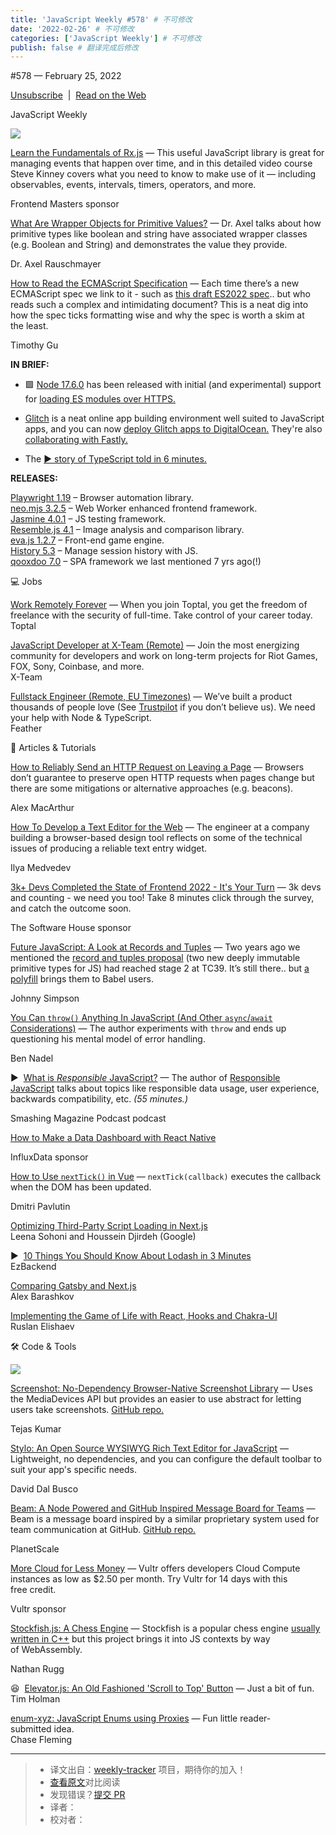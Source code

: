 ```yaml
---
title: 'JavaScript Weekly #578' # 不可修改
date: '2022-02-26' # 不可修改
categories: ['JavaScript Weekly'] # 不可修改
publish: false # 翻译完成后修改
---
```


<!--以上是预览信息，图片一张或限制百字左右，前者优先，全文请使用二级及以下标题-->
<!-- more -->

#​578 — February 25, 2022

[Unsubscribe](https://javascriptweekly.com/link/120264/web)  |  [Read on the Web](https://javascriptweekly.com/link/120265/web)

JavaScript Weekly

[![](https://copm.s3.amazonaws.com/ae9d744f.jpg)](https://javascriptweekly.com/link/120266/web)

[Learn the Fundamentals of Rx.js](https://javascriptweekly.com/link/120266/web "frontendmasters.com") — This useful JavaScript library is great for managing events that happen over time, and in this detailed video course Steve Kinney covers what you need to know to make use of it — including observables, events, intervals, timers, operators, and more.

Frontend Masters sponsor

[What Are Wrapper Objects for Primitive Values?](https://javascriptweekly.com/link/120267/web "2ality.com") — Dr. Axel talks about how primitive types like boolean and string have associated wrapper classes (e.g. Boolean and String) and demonstrates the value they provide.

Dr. Axel Rauschmayer

[How to Read the ECMAScript Specification](https://javascriptweekly.com/link/120299/web "timothygu.me") — Each time there’s a new ECMAScript spec we link to it - such as [this draft ES2022 spec](https://javascriptweekly.com/link/120300/web).. but who reads such a complex and intimidating document? This is a neat dig into how the spec ticks formatting wise and why the spec is worth a skim at the least.

Timothy Gu

**IN BRIEF:**

*   🟩 [Node 17.6.0](https://javascriptweekly.com/link/120268/web) has been released with initial (and experimental) support for [loading ES modules over HTTPS.](https://javascriptweekly.com/link/120269/web)
    
*   [Glitch](https://javascriptweekly.com/link/120270/web) is a neat online app building environment well suited to JavaScript apps, and you can now [deploy Glitch apps to DigitalOcean.](https://javascriptweekly.com/link/120271/web) They're also [collaborating with Fastly.](https://javascriptweekly.com/link/120272/web)
    
*   The [▶️ story of TypeScript told in 6 minutes.](https://javascriptweekly.com/link/120273/web)
    

**RELEASES:**

[Playwright 1.19](https://javascriptweekly.com/link/120301/web) – Browser automation library.  
[neo.mjs 3.2.5](https://javascriptweekly.com/link/120274/web) – Web Worker enhanced frontend framework.  
[Jasmine 4.0.1](https://javascriptweekly.com/link/120275/web) – JS testing framework.  
[Resemble.js 4.1](https://javascriptweekly.com/link/120276/web) – Image analysis and comparison library.  
[eva.js 1.2.7](https://javascriptweekly.com/link/120277/web) – Front-end game engine.  
[History 5.3](https://javascriptweekly.com/link/120278/web) – Manage session history with JS.  
[qooxdoo 7.0](https://javascriptweekly.com/link/120279/web) – SPA framework we last mentioned 7 yrs ago(!)

💻 Jobs

[Work Remotely Forever](https://javascriptweekly.com/link/120280/web) — When you join Toptal, you get the freedom of freelance with the security of full-time. Take control of your career today.  
Toptal

[JavaScript Developer at X-Team (Remote)](https://javascriptweekly.com/link/120281/web) — Join the most energizing community for developers and work on long-term projects for Riot Games, FOX, Sony, Coinbase, and more.  
X-Team

[Fullstack Engineer (Remote, EU Timezones)](https://javascriptweekly.com/link/120282/web) — We’ve built a product thousands of people love (See [Trustpilot](https://javascriptweekly.com/link/120283/web) if you don’t believe us). We need your help with Node & TypeScript.  
Feather

📒 Articles & Tutorials

[How to Reliably Send an HTTP Request on Leaving a Page](https://javascriptweekly.com/link/120285/web "css-tricks.com") — Browsers don’t guarantee to preserve open HTTP requests when pages change but there are some mitigations or alternative approaches (e.g. beacons).

Alex MacArthur

[How To Develop a Text Editor for the Web](https://javascriptweekly.com/link/120286/web "www.smashingmagazine.com") — The engineer at a company building a browser-based design tool reflects on some of the technical issues of producing a reliable text entry widget.

Ilya Medvedev

[3k+ Devs Completed the State of Frontend 2022 - It's Your Turn](https://javascriptweekly.com/link/120284/web "hubs.ly") — 3k devs and counting - we need you too! Take 8 minutes click through the survey, and catch the outcome soon.

The Software House sponsor

[Future JavaScript: A Look at Records and Tuples](https://javascriptweekly.com/link/120302/web "dev.to") — Two years ago we mentioned the [record and tuples proposal](https://javascriptweekly.com/link/120303/web) (two new deeply immutable primitive types for JS) had reached stage 2 at TC39. It’s still there.. but [a polyfill](https://javascriptweekly.com/link/120304/web) brings them to Babel users.

Johnny Simpson

[You Can `throw()` Anything In JavaScript (And Other `async`/`await` Considerations)](https://javascriptweekly.com/link/120305/web "www.bennadel.com") — The author experiments with `throw` and ends up questioning his mental model of error handling.

Ben Nadel

▶  [What is _Responsible_ JavaScript?](https://javascriptweekly.com/link/120287/web "www.smashingmagazine.com") — The author of [Responsible JavaScript](https://javascriptweekly.com/link/120288/web) talks about topics like responsible data usage, user experience, backwards compatibility, etc. _(55 minutes.)_

Smashing Magazine Podcast podcast

[How to Make a Data Dashboard with React Native](https://javascriptweekly.com/link/120289/web "www.influxdata.com")

InfluxData sponsor

[How to Use `nextTick()` in Vue](https://javascriptweekly.com/link/120306/web "dmitripavlutin.com") — `nextTick(callback)` executes the callback when the DOM has been updated.

Dmitri Pavlutin

[Optimizing Third-Party Script Loading in Next.js](https://javascriptweekly.com/link/120290/web)  
Leena Sohoni and Houssein Djirdeh (Google)

▶  [10 Things You Should Know About Lodash in 3 Minutes](https://javascriptweekly.com/link/120291/web)  
EzBackend

[Comparing Gatsby and Next.js](https://javascriptweekly.com/link/120292/web)  
Alex Barashkov

[Implementing the Game of Life with React, Hooks and Chakra-UI](https://javascriptweekly.com/link/120313/web)  
Ruslan Elishaev

🛠 Code & Tools

[![](https://res.cloudinary.com/cpress/image/upload/w_1280,e_sharpen:60/njkhs6ndybzlyulcjfwj.jpg)](https://javascriptweekly.com/link/120307/web)

[Screenshot: No-Dependency Browser-Native Screenshot Library](https://javascriptweekly.com/link/120307/web "www.xata.io") — Uses the MediaDevices API but provides an easier to use abstract for letting users take screenshots. [GitHub repo.](https://javascriptweekly.com/link/120308/web)

Tejas Kumar

[Stylo: An Open Source WYSIWYG Rich Text Editor for JavaScript](https://javascriptweekly.com/link/120293/web "stylojs.com") — Lightweight, no dependencies, and you can configure the default toolbar to suit your app's specific needs.

David Dal Busco

[Beam: A Node Powered and GitHub Inspired Message Board for Teams](https://javascriptweekly.com/link/120294/web "planetscale.com") — Beam is a message board inspired by a similar proprietary system used for team communication at GitHub. [GitHub repo.](https://javascriptweekly.com/link/120295/web)

PlanetScale

[More Cloud for Less Money](https://javascriptweekly.com/link/120298/web "vultr.com") — Vultr offers developers Cloud Compute instances as low as $2.50 per month. Try Vultr for 14 days with this free credit.

Vultr sponsor

[Stockfish.js: A Chess Engine](https://javascriptweekly.com/link/120296/web "github.com") — Stockfish is a popular chess engine [usually written in C++](https://javascriptweekly.com/link/120297/web) but this project brings it into JS contexts by way of WebAssembly.

Nathan Rugg

😆  [Elevator.js: An Old Fashioned 'Scroll to Top' Button](https://javascriptweekly.com/link/120309/web) — Just a bit of fun.  
Tim Holman

[enum-xyz: JavaScript Enums using Proxies](https://javascriptweekly.com/link/120310/web) — Fun little reader-submitted idea.  
Chase Fleming

---
> * 译文出自：[weekly-tracker](https://github.com/FEDarling/weekly-tracker) 项目，期待你的加入！
> * [查看原文](https://javascriptweekly.com/issues/578)对比阅读
> * 发现错误？[提交 PR](https://github.com/FEDarling/weekly-tracker/blob/main/weeklys/javascript_weekly/578)
> * 译者：
> * 校对者：
